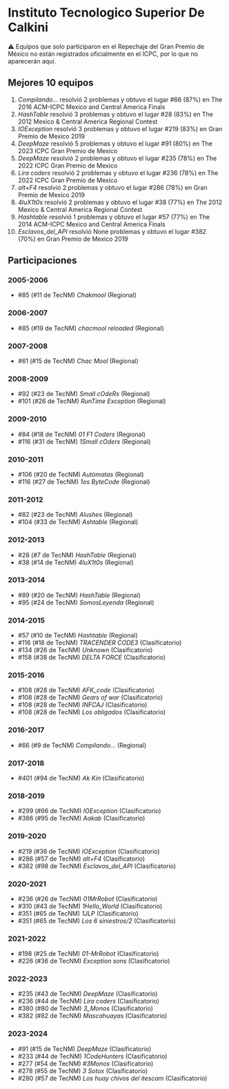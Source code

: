 # Instituto Tecnologico Superior De Calkini

:warning: Equipos que solo participaron en el Repechaje del Gran Premio de México no están registrados oficialmente en el ICPC, por lo que no aparecerán aquí.

## Mejores 10 equipos

1. _Compilando..._ resolvió 2 problemas y obtuvo el lugar #66 (87%) en The 2016 ACM-ICPC Mexico and Central America Finals
1. _HashTable_ resolvió 3 problemas y obtuvo el lugar #28 (83%) en The 2012 Mexico & Central America Regional Contest
1. _IOException_ resolvió 3 problemas y obtuvo el lugar #219 (83%) en Gran Premio de Mexico 2019
1. _DeepMaze_ resolvió 5 problemas y obtuvo el lugar #91 (80%) en The 2023 ICPC Gran Premio de Mexico
1. _DeepMaze_ resolvió 2 problemas y obtuvo el lugar #235 (78%) en The 2022 ICPC Gran Premio de Mexico
1. _Lira coders_ resolvió 2 problemas y obtuvo el lugar #236 (78%) en The 2022 ICPC Gran Premio de Mexico
1. _alt+F4_ resolvió 2 problemas y obtuvo el lugar #286 (78%) en Gran Premio de Mexico 2019
1. _4luX1t0s_ resolvió 2 problemas y obtuvo el lugar #38 (77%) en The 2012 Mexico & Central America Regional Contest
1. _Hashtable_ resolvió 1 problemas y obtuvo el lugar #57 (77%) en The 2014 ACM-ICPC Mexico and Central America Finals
1. _Esclavos_del_API_ resolvió None problemas y obtuvo el lugar #382 (70%) en Gran Premio de Mexico 2019

## Participaciones

### 2005-2006

- #85 (#11 de TecNM) _Chakmool_ (Regional)

### 2006-2007

- #85 (#19 de TecNM) _chacmool reloaded_ (Regional)

### 2007-2008

- #61 (#15 de TecNM) _Chac Mool_ (Regional)

### 2008-2009

- #92 (#23 de TecNM) _Small cOdeRs_ (Regional)
- #101 (#26 de TecNM) _RunTime Exception_ (Regional)

### 2009-2010

- #84 (#18 de TecNM) _01 F1 Coders_ (Regional)
- #116 (#31 de TecNM) _1Small cOders_ (Regional)

### 2010-2011

- #106 (#20 de TecNM) _Autómatas_ (Regional)
- #116 (#27 de TecNM) _1os ByteCode_ (Regional)

### 2011-2012

- #82 (#23 de TecNM) _Alushes_ (Regional)
- #104 (#33 de TecNM) _Ashtable_ (Regional)

### 2012-2013

- #28 (#7 de TecNM) _HashTable_ (Regional)
- #38 (#14 de TecNM) _4luX1t0s_ (Regional)

### 2013-2014

- #89 (#20 de TecNM) _HashTable_ (Regional)
- #95 (#24 de TecNM) _SomosLeyenda_ (Regional)

### 2014-2015

- #57 (#10 de TecNM) _Hashtable_ (Regional)
- #116 (#18 de TecNM) _TRACENDER CODE3_ (Clasificatorio)
- #134 (#26 de TecNM) _Unknown_ (Clasificatorio)
- #158 (#38 de TecNM) _DELTA FORCE_ (Clasificatorio)

### 2015-2016

- #108 (#28 de TecNM) _AFK_code_ (Clasificatorio)
- #108 (#28 de TecNM) _Gears of war_ (Clasificatorio)
- #108 (#28 de TecNM) _INFCAJ_ (Clasificatorio)
- #108 (#28 de TecNM) _Los obligados_ (Clasificatorio)

### 2016-2017

- #66 (#9 de TecNM) _Compilando..._ (Regional)

### 2017-2018

- #401 (#94 de TecNM) _Ak Kin_ (Clasificatorio)

### 2018-2019

- #299 (#66 de TecNM) _IOException_ (Clasificatorio)
- #386 (#95 de TecNM) _Aakab_ (Clasificatorio)

### 2019-2020

- #219 (#36 de TecNM) _IOException_ (Clasificatorio)
- #286 (#57 de TecNM) _alt+F4_ (Clasificatorio)
- #382 (#98 de TecNM) _Esclavos_del_API_ (Clasificatorio)

### 2020-2021

- #236 (#26 de TecNM) _01MrRobot_ (Clasificatorio)
- #310 (#43 de TecNM) _1Hello_World_ (Clasificatorio)
- #351 (#65 de TecNM) _1JLP_ (Clasificatorio)
- #351 (#65 de TecNM) _Los 6 siniestros/2_ (Clasificatorio)

### 2021-2022

- #198 (#25 de TecNM) _01-MrRobot_ (Clasificatorio)
- #226 (#36 de TecNM) _Exception sons_ (Clasificatorio)

### 2022-2023

- #235 (#43 de TecNM) _DeepMaze_ (Clasificatorio)
- #236 (#44 de TecNM) _Lira coders_ (Clasificatorio)
- #380 (#80 de TecNM) _3_Monos_ (Clasificatorio)
- #382 (#82 de TecNM) _Mascahuayas_ (Clasificatorio)

### 2023-2024

- #91 (#15 de TecNM) _DeepMaze_ (Clasificatorio)
- #233 (#44 de TecNM) _1CodeHunters_ (Clasificatorio)
- #277 (#54 de TecNM) _#3Monos_ (Clasificatorio)
- #278 (#55 de TecNM) _3 Sotox_ (Clasificatorio)
- #280 (#57 de TecNM) _Los huay chivos del itescam_ (Clasificatorio)



